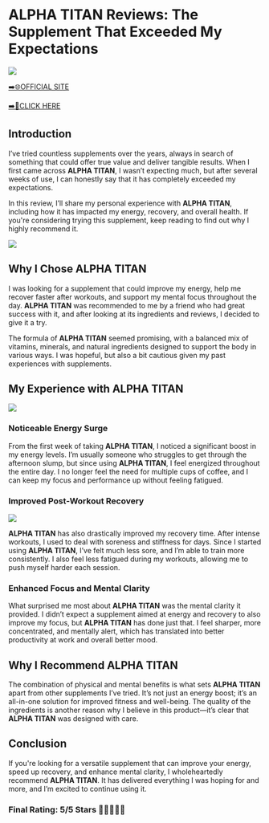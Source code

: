 # **ALPHA TITAN Reviews**: The Supplement That Exceeded My Expectations

[![](https://static.vecteezy.com/system/resources/thumbnails/019/896/014/small/buy-now-gradient-button-with-cart-symbol-buy-now-illustration-png.png)](https://edetoop.top/lander/sugarpreland-1/alphatitan.html) 

[➡️🌐OFFICIAL SITE](https://edetoop.top/lander/sugarpreland-1/alphatitan.html) 

[➡️🔗CLICK HERE](https://edetoop.top/lander/sugarpreland-1/alphatitan.html) 


## Introduction

I’ve tried countless supplements over the years, always in search of something that could offer true value and deliver tangible results. When I first came across **ALPHA TITAN**, I wasn’t expecting much, but after several weeks of use, I can honestly say that it has completely exceeded my expectations.

In this review, I’ll share my personal experience with **ALPHA TITAN**, including how it has impacted my energy, recovery, and overall health. If you're considering trying this supplement, keep reading to find out why I highly recommend it.

[![](https://wallpapers.com/images/hd/red-order-now-button-udg4jcj4arvn8b0n-2.png)](https://edetoop.top/lander/sugarpreland-1/alphatitan.html)  

## Why I Chose **ALPHA TITAN**

I was looking for a supplement that could improve my energy, help me recover faster after workouts, and support my mental focus throughout the day. **ALPHA TITAN** was recommended to me by a friend who had great success with it, and after looking at its ingredients and reviews, I decided to give it a try.

The formula of **ALPHA TITAN** seemed promising, with a balanced mix of vitamins, minerals, and natural ingredients designed to support the body in various ways. I was hopeful, but also a bit cautious given my past experiences with supplements.

## My Experience with **ALPHA TITAN**

[![](https://static.vecteezy.com/system/resources/thumbnails/019/896/014/small/buy-now-gradient-button-with-cart-symbol-buy-now-illustration-png.png)](https://edetoop.top/lander/sugarpreland-1/alphatitan.html)

### Noticeable Energy Surge

From the first week of taking **ALPHA TITAN**, I noticed a significant boost in my energy levels. I’m usually someone who struggles to get through the afternoon slump, but since using **ALPHA TITAN**, I feel energized throughout the entire day. I no longer feel the need for multiple cups of coffee, and I can keep my focus and performance up without feeling fatigued.

### Improved Post-Workout Recovery

[![](https://wallpapers.com/images/hd/red-order-now-button-udg4jcj4arvn8b0n-2.png)](https://edetoop.top/lander/sugarpreland-1/alphatitan.html)  

**ALPHA TITAN** has also drastically improved my recovery time. After intense workouts, I used to deal with soreness and stiffness for days. Since I started using **ALPHA TITAN**, I’ve felt much less sore, and I’m able to train more consistently. I also feel less fatigued during my workouts, allowing me to push myself harder each session.

### Enhanced Focus and Mental Clarity

What surprised me most about **ALPHA TITAN** was the mental clarity it provided. I didn’t expect a supplement aimed at energy and recovery to also improve my focus, but **ALPHA TITAN** has done just that. I feel sharper, more concentrated, and mentally alert, which has translated into better productivity at work and overall better mood.

## Why I Recommend **ALPHA TITAN**

The combination of physical and mental benefits is what sets **ALPHA TITAN** apart from other supplements I’ve tried. It’s not just an energy boost; it’s an all-in-one solution for improved fitness and well-being. The quality of the ingredients is another reason why I believe in this product—it’s clear that **ALPHA TITAN** was designed with care.

## Conclusion

If you're looking for a versatile supplement that can improve your energy, speed up recovery, and enhance mental clarity, I wholeheartedly recommend **ALPHA TITAN**. It has delivered everything I was hoping for and more, and I’m excited to continue using it.

### Final Rating: 5/5 Stars 🌟🌟🌟🌟🌟
